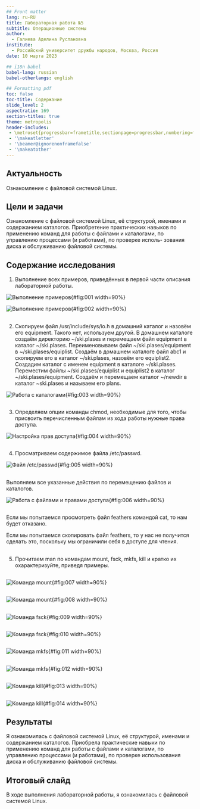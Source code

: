 ```yaml
---
## Front matter
lang: ru-RU
title: Лабораторная работа №5
subtitle: Операционные системы
author:
  - Галиева Аделина Руслановна
institute:
  - Российский университет дружбы народов, Москва, Россия
date: 10 марта 2023

## i18n babel
babel-lang: russian
babel-otherlangs: english

## Formatting pdf
toc: false
toc-title: Содержание
slide_level: 2
aspectratio: 169
section-titles: true
theme: metropolis
header-includes:
 - \metroset{progressbar=frametitle,sectionpage=progressbar,numbering=fraction}
 - '\makeatletter'
 - '\beamer@ignorenonframefalse'
 - '\makeatother'
---
```



## Актуальность


Ознакомление с файловой системой Linux.


## Цели и задачи


Ознакомление с файловой системой Linux, её структурой, именами и содержанием
каталогов. Приобретение практических навыков по применению команд для работы
с файлами и каталогами, по управлению процессами (и работами), по проверке исполь-
зования диска и обслуживанию файловой системы.


## Содержание исследования


1. Выполнение всех примеров, приведённых в первой части описания лабораторной работы. 


![Выполнение примеров](image/1.png){#fig:001 width=90%}

![Выполнение примеров](image/2.png){#fig:002 width=90%}


##


2. Скопируем файл /usr/include/sys/io.h в домашний каталог и назовём его equipment. Такого нет, используем другой. В домашнем каталоге создаём директорию ~/ski.plases и перемещаем файл equipment в каталог ~/ski.plases. Переименовываем файл ~/ski.plases/equipment в ~/ski.plases/equiplist. Создаём в домашнем каталоге файл abc1 и скопируем его в каталог ~/ski.plases, назовём его equiplist2. Создадим каталог с именем equipment в каталоге ~/ski.plases. Переместим файлы ~/ski.plases/equiplist и equiplist2 в каталог ~/ski.plases/equipment. Создаём и перемещаем каталог ~/newdir в каталог ~ski.plases и называем его plans. 


![Работа с каталогами](image/3.png){#fig:003 width=90%}


##


3. Определяем опции команды chmod, необходимые для того, чтобы присвоить перечисленным файлам из хода работы нужные права доступа. 


![Настройка прав доступа](image/4.png){#fig:004 width=90%}


##


4. Просматриваем содержимое файла /etc/passwd. 


![Файл /etc/passwd](image/5.png){#fig:005 width=90%}


##


Выполняем все указанные действия по перемещению файлов и каталогов. 


![Работа с файлами и правами доступа](image/6.png){#fig:006 width=90%}


##


Если мы попытаемся просмотреть файл feathers командой cat, то нам будет отказано. 

Если мы попытаемся скопировать файл feathers, то у нас не получится сделать это, поскольку мы ограничили себя в доступе для чтения. 


##


5. Прочитаем man по командам mount, fsck, mkfs, kill и кратко их охарактеризуйте, приведя примеры.


##


![Команда mount](image/7.png){#fig:007 width=90%}


##


![Команда mount](image/8.png){#fig:008 width=90%}


##


![Команда fsck](image/9.png){#fig:009 width=90%}


##


![Команда fsck](image/10.png){#fig:010 width=90%}


##


![Команда mkfs](image/11.png){#fig:011 width=90%}


##


![Команда mkfs](image/12.png){#fig:012 width=90%}


##


![Команда kill](image/13.png){#fig:013 width=90%}


##


![Команда kill](image/14.png){#fig:014 width=90%}


## Результаты


Я ознакомилась с файловой системой Linux, её структурой, именами и содержанием каталогов. Приобрела практические навыки по применению команд для работы с файлами и каталогами, по управлению процессами (и работами), по проверке использования диска и обслуживанию файловой системы.


## Итоговый слайд


В ходе выполнения лабораторной работы, я ознакомилась с файловой системой Linux.




